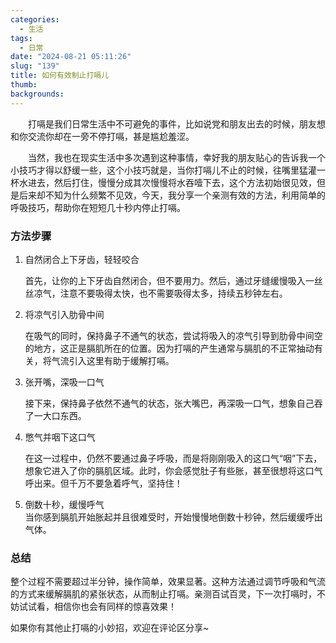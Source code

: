 ```yaml
---
categories:
  - 生活
tags:
  - 日常
date: "2024-08-21 05:11:26"
slug: "139"
title: 如何有效制止打嗝儿
thumb: 
backgrounds:
---
```


&emsp;&emsp;打嗝是我们日常生活中不可避免的事件，比如说党和朋友出去的时候，朋友想和你交流你却在一旁不停打嗝，甚是尴尬羞涩。

&emsp;&emsp;当然，我也在现实生活中多次遇到这种事情，幸好我的朋友贴心的告诉我一个小技巧才得以舒缓一些，这个小技巧就是，当你打嗝儿不止的时候，往嘴里猛灌一杯水进去，然后打住，慢慢分成其次慢慢将水吞噎下去，这个方法初始很见效，但是后来却不知为什么频繁不见效，今天，我分享一个亲测有效的方法，利用简单的呼吸技巧，帮助你在短短几十秒内停止打嗝。

### 方法步骤

1. 自然闭合上下牙齿，轻轻咬合
	
	首先，让你的上下牙齿自然闭合，但不要用力。然后，通过牙缝缓慢吸入一丝丝凉气，注意不要吸得太快，也不需要吸得太多，持续五秒钟左右。

2. 将凉气引入肋骨中间 
	 
	 在吸气的同时，保持鼻子不通气的状态，尝试将吸入的凉气引导到肋骨中间空的地方，这正是膈肌所在的位置。因为打嗝的产生通常与膈肌的不正常抽动有关，将气流引入这里有助于缓解打嗝。

3. 张开嘴，深吸一口气
	
	接下来，保持鼻子依然不通气的状态，张大嘴巴，再深吸一口气，想象自己吞了一大口东西。

4. 憋气并咽下这口气  
	
	在这一过程中，仍然不要通过鼻子呼吸，而是将刚刚吸入的这口气“咽”下去，想象它进入了你的膈肌区域。此时，你会感觉肚子有些胀，甚至很想将这口气呼出来。但千万不要急着呼气，坚持住！

5. 倒数十秒，缓慢呼气  
	当你感到膈肌开始胀起并且很难受时，开始慢慢地倒数十秒钟，然后缓缓呼出气体。

### 总结

整个过程不需要超过半分钟，操作简单，效果显著。这种方法通过调节呼吸和气流的方式来缓解膈肌的紧张状态，从而制止打嗝。亲测百试百灵，下一次打嗝时，不妨试试看，相信你也会有同样的惊喜效果！

如果你有其他止打嗝的小妙招，欢迎在评论区分享~
